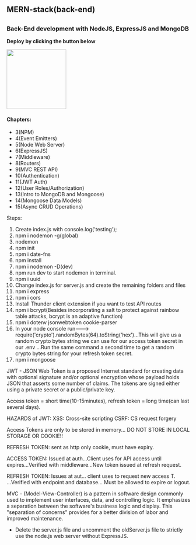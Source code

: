 <h2>MERN-stack(back-end)<h2>
<h3>Back-End development with NodeJS, ExpressJS and MongoDB</h3>


**Deploy by clicking the button below**

[<img src="https://cdn.gomix.com/2bdfb3f8-05ef-4035-a06e-2043962a3a13%2Fremix-button.svg" width="163px" />](https://glitch.com/edit/#!/import/github/lionelroy/Node-ExpressJS-MongoDB-tut)


<h4>Chapters:</h4>
<ul>
  <li>3(NPM)</li>
  <li>4(Event Emitters)</li>
  <li>5(Node Web Server)</li>
  <li>6(ExpressJS)</li>
  <li>7(Middleware)</li>
  <li>8(Routers)</li>
  <li>9(MVC REST API)</li>
  <li>10(Authentication)</li>
  <li>11(JWT Auth)</li>
  <li>12(User Roles/Authorization)</li>
  <li>13(Intro to MongoDB and Mongoose)</li>
  <li>14(Mongoose Data Models)</li>
  <li>15(Async CRUD Operations)</li>
</ul>


Steps:
1. Create index.js with console.log('testing');
2. npm i nodemon -g(global)
3. nodemon 
4. npm init 
5. npm i date-fns
6. npm install
7. npm i nodemon -D(dev)
8. npm run dev to start nodemon in terminal.
9. npm i uuid
10. Change index.js for server.js and create the remaining folders and files
11. npm i express
12. npm i cors
13. Install Thunder client extension if you want to test API routes
14. npm i bcrypt(Besides incorporating a salt to protect against rainbow table attacks, bcrypt is an adaptive function)
15. npm i dotenv jsonwebtoken cookie-parser
16. In your node console run--->    require('crypto').randomBytes(64).toString('hex')...This will give us a random crypto bytes string we can use for our access token secret in our .env ...Run the same command a second time to get a random crypto bytes string for your refresh token secret.
17. npm i mongoose



JWT - JSON Web Token is a proposed Internet standard for creating data with optional signature and/or optional encryption whose payload holds JSON that asserts some number of claims. The tokens are signed either using a private secret or a public/private key.

Access token = short time(10-15minutes), refresh token = long time(can last several days).

HAZARDS of JWT:
XSS: Cross-site scripting
CSRF: CS request forgery

Access Tokens are only to be stored in memory...
DO NOT STORE IN LOCAL STORAGE OR COOKIE!!

REFRESH TOKEN: sent as http only cookie, must have expiry.

ACCESS TOKEN: Issued at auth...Client uses for API access until expires...Verified with middleware...New token issued at refresh request.

REFRESH TOKEN: Issues at aut... client uses to request new access T. ...Verified with endpoint and database... Must be allowed to expire or logout.



MVC - (Model-View-Controller) is a pattern in software design commonly used to implement user interfaces, data, and controlling logic. It emphasizes a separation between the software's business logic and display. This "separation of concerns" provides for a better division of labor and improved maintenance.




- Delete the server.js file and uncomment the oldServer.js file to strictly use the node.js web server without ExpressJS.


<!-- Examples: -->
<!-- 
// Route handlers
app.get('/hello(.html)?', (req, res, next) => {
  console.log('attempted to load hello.html');
  next()
}, (req, res) => {
  res.send('Hello world!');
})

// Chaining route handlers(similar to middleware)
const one = (req, res, next) => {
  console.log('one');
  next();
}

const two = (req, res, next) => {
  console.log('two');
  next();
  }

const three = (req, res) => {
  console.log('three');
  res.send('Finished');
}

app.get('/chain(.html)?', [one, two, three]); -->